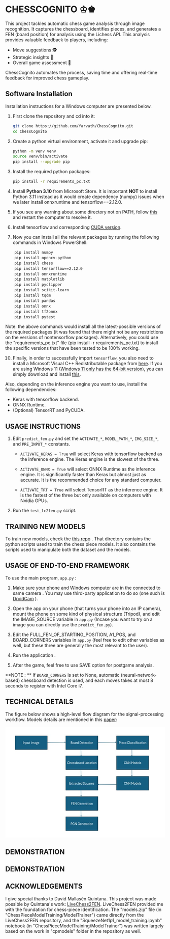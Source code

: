 
# **CHESSCOGNITO** ♔♚

This project tackles automatic chess game analysis through image recognition. It captures the chessboard, identifies pieces, and generates a FEN (board position) for analysis using the Lichess API. This analysis provides valuable feedback to players, including:

* Move suggestions 🕵️ 
* Strategic insights 🧠
* Overall game assessment 👑

ChessCognito automates the process, saving time and offering real-time feedback for improved chess gameplay.


## **Software Installation**

Installation instructions for a Windows computer are presented below.

1. First clone the repository and cd into it:
    ```bash
    git clone https://github.com/farvath/ChessCognito.git
    cd ChessCognito
    ```

2. Create a python virtual environment, activate it and upgrade pip:
    ```bash
    python -m venv venv
    source venv/bin/activate
    pip install --upgrade pip
    ```
4. Install the required python packages:
    ```bash
    pip install -r requirements_pc.txt
    ```

5. Install **Python 3.10** from Microsoft Store. It is important **NOT** to install Python 3.11 instead as it would create dependency (numpy) issues when we later install onnxruntime and tensorflow==2.12.0.

6. If you see any warning about some directory not on PATH, follow [this](https://stackoverflow.com/questions/49966547/pip-10-0-1-warning-consider-adding-this-directory-to-path-or/51165784#51165784) and restart the computer to resolve it.

7. Install tensorflow and corresponding [CUDA version](https://docs.nvidia.com/cuda/cuda-installation-guide-microsoft-windows/index.html).

8. Now you can install all the relevant packages by running the following commands in Windows PowerShell:
```bash
    pip install numpy
    pip install opencv-python
    pip install chess
    pip install tensorflow==2.12.0
    pip install onnxruntime
    pip install matplotlib
    pip install pyclipper
    pip install scikit-learn
    pip install tqdm
    pip install pandas
    pip install onnx
    pip install tf2onnx
    pip install pytest
```
Note: the above commands would install all the latest-possible versions of the required packages (it was found that there might not be any restrictions on the versions of nontensorflow packages). Alternatively, you could use the "requirements_pc.txt" file (pip install -r requirements_pc.txt) to install the specific versions that have been tested to be 100% working.

10. Finally, in order to successfully import `tensorflow`, you also need to install a Microsoft Visual C++ Redistributable package from [here](https://learn.microsoft.com/en-us/cpp/windows/latest-supported-vc-redist?view=msvc-170).
If you are using Windows 11 ([Windows 11 only has the 64-bit version](https://www.intowindows.com/where-can-i-download-windows-11-32-bit-iso/)), you can simply download and install
[this](https://aka.ms/vs/17/release/vc_redist.x64.exe).

Also, depending on the inference engine you want to use, install the following dependencies:

 * Keras with tensorflow backend.
 * ONNX Runtime.
 * (Optional) TensorRT and PyCUDA.



## **USAGE INSTRUCTIONS**
1. Edit `predict_fen.py` and set the `ACTIVATE_*`, `MODEL_PATH_*`,
 `IMG_SIZE_*`, and `PRE_INPUT_*` constants.

   - `ACTIVATE_KERAS = True` will select Keras with tensorflow backend as the inference engine. The Keras engine is the slowest of the three.

   - `ACTIVATE_ONNX = True` will select ONNX Runtime as the inference engine. It is significantly faster than Keras but almost just as accurate. It is the recommended choice for any standard computer.

   - `ACTIVATE_TRT = True` will select TensorRT as the inference engine. It is the fastest of the three but only available on computers with Nvidia GPUs.

2. Run the `test_lc2fen.py` script.

## **TRAINING NEW MODELS**

To train new models, check the [this repo](https://github.com/davidmallasen/LiveChess2FEN/blob/master/README.md#training-new-models) . That directory contains 
the python scripts used to train the chess piece models. It also contains 
the scripts used to manipulate both the dataset and the models.
## **USAGE OF END-TO-END FRAMEWORK**

To use the main program, `app.py` :

1. Make sure your phone and Windows computer are in the connected to same camera . You may use third-party application to do so (one such is [DroidCam](https://droidcam.app/) ).

2. Open the app on your phone (that turns your phone into an IP camera), mount the phone on some kind of physical structure (Tripod), and edit the IMAGE_SOURCE variable in `app.py` (Incase you want to try on a image you can directly use the `predict_fen.py`).

3. Edit the FULL_FEN_OF_STARTING_POSITION, A1_POS, and BOARD_CORNERS variables in `app.py` (feel free to edit other variables as well, but these three are generally the most relevant to the user).

4. Run the application . 

5. After the game, feel free to use SAVE option for postgame analysis.

**NOTE : ** If `BOARD_CORNERS` is set to None, automatic (neural-network-based) chessboard detection is used, and each moves takes at most 8 seconds to register with Intel Core i7.
## **TECHNICAL DETAILS**

The figure below shows a high-level flow diagram for the signal-processing workflow. Models details are mentioned in this [paper](https://arxiv.org/abs/2012.06858):

!["FLOW DIAGRAM"](https://github.com/farvath/ChessCognito/blob/main/flow-diagram.jpg)
## **DEMONSTRATION**


## **DEMONSTRATION**


## **ACKNOWLEDGEMENTS**

I give special thanks to David Mallasén Quintana. This project was made possible by Quintana's work: [LiveChess2FEN](https://github.com/davidmallasen/LiveChess2FEN/tree/master). LiveChess2FEN provided me with the foundation for chess-piece identification. The "models.zip" file (in "ChessPieceModelTraining/ModelTrainer") came directly from the LiveChess2FEN repository, and the "SqueezeNet1p1_model_training.ipynb" notebook (in "ChessPieceModelTraining/ModelTrainer") was written largely based on the work in "cpmodels" folder in the repository as well.
